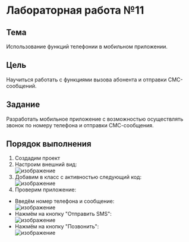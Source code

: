 # Лабораторная работа №11
## Тема 
Использование функций телефонии в мобильном приложении.
## Цель 
Научиться работать с функциями вызова абонента и отправки СМС-сообщений.
## Задание 
Разработать мобильное приложение с возможностью осуществлять звонок по номеру телефона и отправки СМС-сообщения. 
## Порядок выполнения
1. Создадим проект
2. Настроим внешний вид:  
![изображение](https://i.imgur.com/qYzsi8g.png)  
3. Добавим в класс с активностью следующий код:  
![изображение](blob:https://imgur.com/534f28d1-733a-493d-80e4-4203b8e51189)  
4. Проверим приложение:
- Введём номер телефона и сообщение:  
![изображение](https://user-images.githubusercontent.com/79984303/145353300-b76efcb6-7636-47ab-bbbf-cf54102c4d88.png)  
- Нажмём на кнопку "Отправить SMS":  
![изображение](https://user-images.githubusercontent.com/79984303/145353314-260b8d81-337c-40f8-bb74-af35e412ceb3.png)  
- Нажмём на кнопку "Позвонить":  
![изображение](https://user-images.githubusercontent.com/79984303/145353342-5f10195c-cdde-484c-976a-a23a2785b833.png)  

